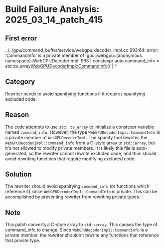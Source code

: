 # Build Failure Analysis: 2025_03_14_patch_415

## First error

../../gpu/command_buffer/service/webgpu_decoder_impl.cc:993:64: error: 'CommandInfo' is a private member of 'gpu::webgpu::(anonymous namespace)::WebGPUDecoderImpl'
  993 | constexpr auto command_info = std::to_array<WebGPUDecoderImpl::CommandInfo>({
      |                                                                ^

## Category
Rewriter needs to avoid spanifying functions if it requires spanifying excluded code.

## Reason
The code attempts to use `std::to_array` to initialize a constexpr variable named `command_info`. However, the type `WebGPUDecoderImpl::CommandInfo` is a private member of `WebGPUDecoderImpl`. The spanify tool rewrites the `WebGPUDecoderImpl::command_info` from a C-style array to `std::array`, but it's not allowed to modify private members. It is likely this file is auto-generated, so the rewriter cannot rewrite excluded code, and thus should avoid rewriting functions that require modifying excluded code.

## Solution
The rewriter should avoid spanifying `command_info` (or functions which reference it) since `WebGPUDecoderImpl::CommandInfo` is private. This can be accomplished by preventing rewriter from rewriting private types.

## Note
This patch converts a C-style array to `std::array`. This causes the type of command_info to change. Since `WebGPUDecoderImpl::CommandInfo` is a private member, the rewriter shouldn't rewrite any functions that reference that private type.